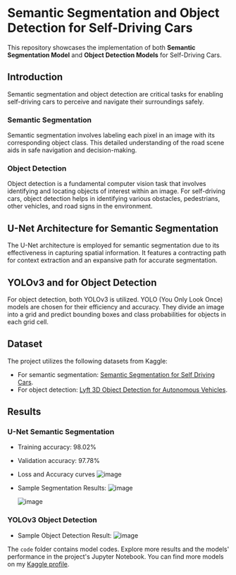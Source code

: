 # Semantic Segmentation and Object Detection for Self-Driving Cars

This repository showcases the implementation of both **Semantic Segmentation Model** and **Object Detection Models** for Self-Driving Cars.

## Introduction

Semantic segmentation and object detection are critical tasks for enabling self-driving cars to perceive and navigate their surroundings safely.

### Semantic Segmentation

Semantic segmentation involves labeling each pixel in an image with its corresponding object class. This detailed understanding of the road scene aids in safe navigation and decision-making.

### Object Detection

Object detection is a fundamental computer vision task that involves identifying and locating objects of interest within an image. For self-driving cars, object detection helps in identifying various obstacles, pedestrians, other vehicles, and road signs in the environment.

## U-Net Architecture for Semantic Segmentation

The U-Net architecture is employed for semantic segmentation due to its effectiveness in capturing spatial information. It features a contracting path for context extraction and an expansive path for accurate segmentation.

## YOLOv3 and for Object Detection

For object detection, both YOLOv3 is utilized. YOLO (You Only Look Once) models are chosen for their efficiency and accuracy. They divide an image into a grid and predict bounding boxes and class probabilities for objects in each grid cell.

## Dataset

The project utilizes the following datasets from Kaggle:
- For semantic segmentation: [Semantic Segmentation for Self Driving Cars](https://www.kaggle.com/datasets/kumaresanmanickavelu/lyft-udacity-challenge).
- For object detection: [Lyft 3D Object Detection for Autonomous Vehicles](https://www.kaggle.com/competitions/3d-object-detection-for-autonomous-vehicles).

## Results

### U-Net Semantic Segmentation
- Training accuracy: 98.02%
- Validation accuracy: 97.78%

- Loss and Accuracy curves
  ![image](https://github.com/Shyam123-bot/Computer_Vision_AI_in_Autonomous_Driving/assets/61462986/a54b5c42-653b-44c1-a4c1-43c512d5be81)


- Sample Segmentation Results:
  ![image](https://github.com/Shyam123-bot/Computer_Vision_AI_in_Autonomous_Driving/assets/61462986/2e216e8b-196b-440a-8a90-62a4b5376759)

  ![image](https://github.com/Shyam123-bot/Computer_Vision_AI_in_Autonomous_Driving/assets/61462986/8a3c4f57-42b0-44bd-a039-eff8d42cc6f3)


### YOLOv3 Object Detection
- Sample Object Detection Result:
  ![image](https://github.com/Shyam123-bot/Computer_Vision_AI_in_Autonomous_Driving/assets/61462986/b3b4cf85-b089-4e2f-a44d-82673b9c04f9)



The `code` folder contains model codes. Explore more results and the models' performance in the project's Jupyter Notebook.
You can find more models on my [Kaggle profile](https://www.kaggle.com/sudoshivam).
